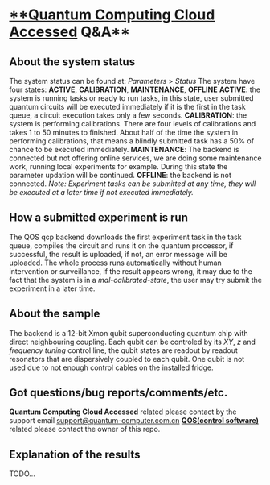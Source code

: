 # [**Quantum Computing Cloud Accessed](http://quantumcomputer.ac.cn) Q&A**

## About the system status
The system status can be found at: _Parameters_ > _Status_
The system have four states: **ACTIVE**, **CALIBRATION**, **MAINTENANCE**, **OFFLINE**
**ACTIVE**: the system is running tasks or ready to run tasks, in this state, user submitted quantum circuits will be executed
immediately if it is the first in the task queue, a circuit execution takes only a few seconds.
**CALIBRATION**: the system is performing calibrations. There are four levels of calibrations and takes 1 to 50 minutes to finished. About half of the time the system in performing calibrations, that means a blindly submitted task has a 50% of chance to be executed immediately.
**MAINTENANCE**: The backend is connected but not offering online services, we are doing some maintenance work, running local experiments
for example. During this state the parameter updation will be continued. 
**OFFLINE**: the backend is not connected.
_Note: Experiment tasks can be submitted at any time, they will be executed at a later time if not executed immediately._  

## How a submitted experiment is run
The QOS qcp backend downloads the first experiment task in the task queue, compiles the circuit and runs it on the quantum processor, if successful, the result is uploaded, if not, an error message will be uploaded. The whole process runs automatically without human intervention or surveillance, if the result appears wrong, it may due to the fact that the system is in a _mal-calibrated-state_, the user may try submit the experiment in a later time.

## About the sample
The backend is a 12-bit Xmon qubit superconducting quantum chip with direct neighbouring coupling. Each qubit can be controled by its _XY_, _z_ and _frequency tuning_ control line, the qubit states are readout by readout resonators that are dispersively coupled to each qubit. One qubit is not used due to not enough control cables on the installed fridge.

## Got questions/bug reports/comments/etc.
**Quantum Computing Cloud Accessed** related please contact by the support email support@quantum-computer.com.cn
[**QOS(control software)**](https://github.com/YulinWu/QOS-v0.1) related please contact the owner of this repo.

## Explanation of the results 
TODO...